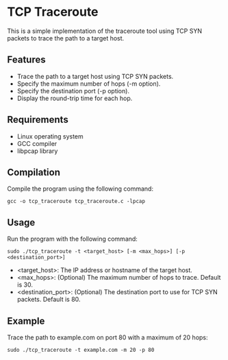 # TCP Traceroute
This is a simple implementation of the traceroute tool using TCP SYN packets to trace the path to a target host.

## Features

* Trace the path to a target host using TCP SYN packets.
* Specify the maximum number of hops (-m option).
* Specify the destination port (-p option).
* Display the round-trip time for each hop.

## Requirements

* Linux operating system
* GCC compiler
* libpcap library

## Compilation

Compile the program using the following command:
```
gcc -o tcp_traceroute tcp_traceroute.c -lpcap
```

## Usage 

Run the program with the following command:

```
sudo ./tcp_traceroute -t <target_host> [-m <max_hops>] [-p <destination_port>]
```

* <target_host>: The IP address or hostname of the target host.
* <max_hops>: (Optional) The maximum number of hops to trace. Default is 30.
* <destination_port>: (Optional) The destination port to use for TCP SYN packets. Default is 80.

## Example

Trace the path to example.com on port 80 with a maximum of 20 hops:

```
sudo ./tcp_traceroute -t example.com -m 20 -p 80
```
